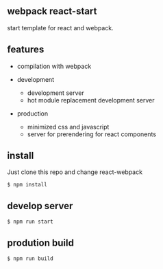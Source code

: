 ## webpack react-start

start template for react and webpack.

## features
* compilation with webpack
* development
    * development server
    * hot module replacement development server

* production
    * minimized css and javascript
    * server for prerendering for react components
    
## install
 
Just clone this repo and change react-webpack

```
$ npm install
```

## develop server

```
$ npm run start
```

## prodution build

```
$ npm run build
```

